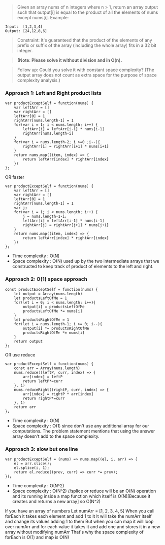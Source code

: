 > Given an array nums of n integers where n > 1,  return an array output such that output[i] is equal to the product of all the elements of nums except nums[i].
Example:
```
Input:  [1,2,3,4]
Output: [24,12,8,6]
```
>Constraint: It's guaranteed that the product of the elements of any prefix or suffix of the array (including the whole array) fits in a 32 bit integer.

>**(Note: Please solve it without division and in O(n).**

>Follow up:
Could you solve it with constant space complexity? (The output array does not count as extra space for the purpose of space complexity analysis.)
### Approach 1: Left and Right product lists
```
var productExceptSelf = function(nums) {
    var leftArr = []
    var rightArr = []
    leftArr[0] = 1
    rightArr[nums.length-1] = 1
    for(var i = 1; i < nums.length; i++) {
        leftArr[i] = leftArr[i-1] * nums[i-1]
        rightArr[nums.length-i]
    }
    for(var i = nums.length-2; i >=0 ;i--){
        rightArr[i] = rightArr[i+1] * nums[i+1]
    }
    return nums.map((item, index) => {
        return leftArr[index] * rightArr[index]
    })
};
```
OR faster
```
var productExceptSelf = function(nums) {
    var leftArr = []
    var rightArr = []
    leftArr[0] = 1
    rightArr[nums.length-1] = 1
    var j;
    for(var i = 1; i < nums.length; i++) {
        j = nums.length-1-i;
        leftArr[i] = leftArr[i-1] * nums[i-1]
        rightArr[j] = rightArr[j+1] * nums[j+1]
    }
    return nums.map((item, index) => {
        return leftArr[index] * rightArr[index]
    })
};
```
* Time complexity : O(N)
* Space complexity : O(N) used up by the two intermediate arrays that we constructed to keep track of product of elements to the left and right.

### Approach 2: O(1) space approach
```
const productExceptSelf = function(nums) {
    let output = Array(nums.length)
    let productsLeftOfMe = 1
    for(let i = 0; i < nums.length; i++){
        output[i] = productsLeftOfMe
        productsLeftOfMe *= nums[i]
    }
    let productsRightOfMe = 1
    for(let i = nums.length-1; i >= 0; i--){
        output[i] *= productsRightOfMe
        productsRightOfMe *= nums[i]
    }
    return output
};
```
OR use reduce
```
var productExceptSelf = function(nums) {
    const arr = Array(nums.length)
    nums.reduce((leftP, curr, index) => {
        arr[index] = leftP
        return leftP*=curr
    }, 1)
    nums.reduceRight((rightP, curr, index) => {
        arr[index] = rightP * arr[index] 
        return rightP*=curr 
    }, 1)
    return arr
}; 
```
* Time complexity : O(N)
* Space complexity : O(1) since don't use any additional array for our computations. The problem statement mentions that using the answer array doesn't add to the space complexity.


### Approach 3: slow but one line
```
var productExceptSelf = (nums) => nums.map((el, i, arr) => {
    el = arr.slice(); 
    el.splice(i, 1); 
    return el.reduce((prev, curr) => curr *= prev);
});
```
* Time complexity : O(N^2)
* Space complexity : O(N^2)  //splice or reduce will be an O(N) operation
and its running inside a map function which itself is O(N)[Because it creates and returns a new array]
so O(N^2)

If you have an array of numbers
Let numArr = [1, 2, 3, 4, 5]
When you call forEach it takes each element and add 1 to it
It will take the numArr itself and change its values adding 1 to them
But when you can map it will loop over numArr and for each value it takes it and add one and stores it in a new array without modifying numArr
That's why the space complexity of forEach is O(1) and map is O(N)
